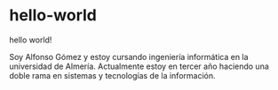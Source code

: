 # hello-world

hello world!

Soy Alfonso Gómez y estoy cursando ingeniería informática en la universidad de Almería.
Actualmente estoy en tercer año haciendo una doble rama en sistemas y tecnologías de la información.
